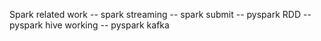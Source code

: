 Spark related work 
-- spark streaming
-- spark submit
-- pyspark RDD
-- pyspark hive working
-- pyspark kafka 
